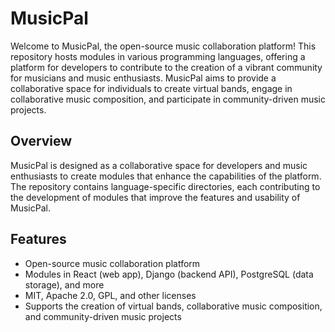# MusicPal

Welcome to MusicPal, the open-source music collaboration platform! This repository hosts modules in various programming languages, offering a platform for developers to contribute to the creation of a vibrant community for musicians and music enthusiasts. MusicPal aims to provide a collaborative space for individuals to create virtual bands, engage in collaborative music composition, and participate in community-driven music projects.

## Overview

MusicPal is designed as a collaborative space for developers and music enthusiasts to create modules that enhance the capabilities of the platform. The repository contains language-specific directories, each contributing to the development of modules that improve the features and usability of MusicPal.

## Features

- Open-source music collaboration platform
- Modules in React (web app), Django (backend API), PostgreSQL (data storage), and more
- MIT, Apache 2.0, GPL, and other licenses
- Supports the creation of virtual bands, collaborative music composition, and community-driven music projects
